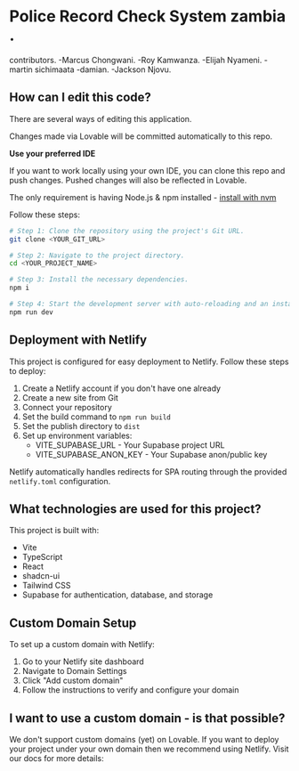 
# Police Record Check System zambia .
contributors.
-Marcus Chongwani.
-Roy Kamwanza.
-Elijah Nyameni.
-martin sichimaata
-damian.
-Jackson Njovu.




## How can I edit this code?

There are several ways of editing this application.



Changes made via Lovable will be committed automatically to this repo.

**Use your preferred IDE**

If you want to work locally using your own IDE, you can clone this repo and push changes. Pushed changes will also be reflected in Lovable.

The only requirement is having Node.js & npm installed - [install with nvm](https://github.com/nvm-sh/nvm#installing-and-updating)

Follow these steps:

```sh
# Step 1: Clone the repository using the project's Git URL.
git clone <YOUR_GIT_URL>

# Step 2: Navigate to the project directory.
cd <YOUR_PROJECT_NAME>

# Step 3: Install the necessary dependencies.
npm i

# Step 4: Start the development server with auto-reloading and an instant preview.
npm run dev
```

## Deployment with Netlify

This project is configured for easy deployment to Netlify. Follow these steps to deploy:

1. Create a Netlify account if you don't have one already
2. Create a new site from Git
3. Connect your repository
4. Set the build command to `npm run build`
5. Set the publish directory to `dist`
6. Set up environment variables:
   - VITE_SUPABASE_URL - Your Supabase project URL
   - VITE_SUPABASE_ANON_KEY - Your Supabase anon/public key

Netlify automatically handles redirects for SPA routing through the provided `netlify.toml` configuration.

## What technologies are used for this project?

This project is built with:

- Vite
- TypeScript
- React
- shadcn-ui
- Tailwind CSS
- Supabase for authentication, database, and storage

## Custom Domain Setup

To set up a custom domain with Netlify:

1. Go to your Netlify site dashboard
2. Navigate to Domain Settings
3. Click "Add custom domain"
4. Follow the instructions to verify and configure your domain

## I want to use a custom domain - is that possible?

We don't support custom domains (yet) on Lovable. If you want to deploy your project under your own domain then we recommend using Netlify. Visit our docs for more details: 
